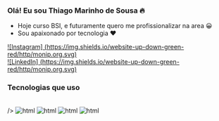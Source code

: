 ### Olá! Eu sou Thiago Marinho de Sousa 🔥

- Hoje curso BSI, e futuramente quero me profissionalizar na area 😀
- Sou apaixonado por tecnologia ❤️


[![Instagram] (https://img.shields.io/website-up-down-green-red/http/monip.org.svg)](https://instagram.com/thzz.xs)
<br>
[![LinkedIn] (https://img.shields.io/website-up-down-green-red/http/monip.org.svg)](https://www.linkedin.com/in/thiago-marinho-de-sousa-a93181276/)


### Tecnologias que uso 

<div style ="display: inline_block"><br>/>
<img aling="center" alt="html" src="https://img.shields.io/badge/Java-ED8B00?style=for-the-badge&logo=openjdk&logoColor=white"> 
<img aling="center" alt="html" src="https://img.shields.io/badge/HTML-239120?style=for-the-badge&logo=html5&logoColor=white">
<img aling="center" alt="html" src="https://img.shields.io/badge/CSS-239120?&style=for-the-badge&logo=css3&logoColor=white">
<img aling="center" alt="html" src="https://img.shields.io/badge/Bootstrap-563D7C?style=for-the-badge&logo=bootstrap&logoColor=white"></div>


